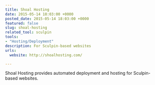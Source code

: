 ```yaml
---
title: Shoal Hosting
date: 2015-05-14 18:03:00 +0000
posted_date: 2015-05-14 18:03:00 +0000
featured: false
slug: shoal-hosting
related_tool: sculpin
tools:
- "Hosting/Deployment"
description: For Sculpin-based websites
urls:
  website: http://shoalhosting.com/

---
```

Shoal Hosting provides automated deployment and hosting for Sculpin-based websites.




